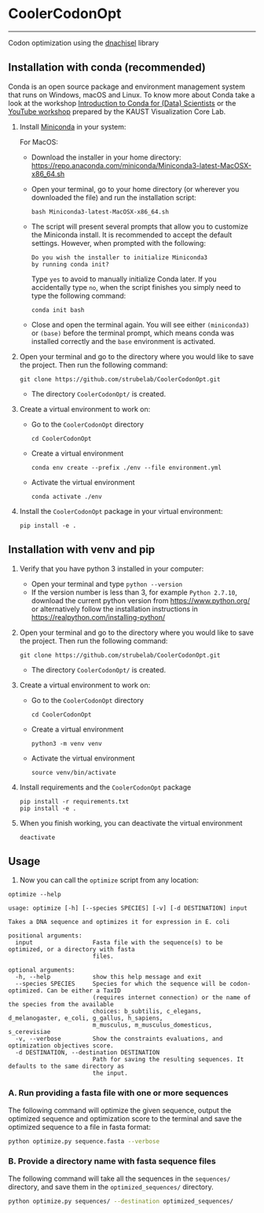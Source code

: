 # CoolerCodonOpt
---
Codon optimization using the [dnachisel](https://pypi.org/project/dnachisel/) library

## Installation with conda (recommended)

Conda is an open source package and environment management system that runs on Windows, macOS and Linux. To know more about Conda take a look at the workshop [Introduction to Conda for (Data) Scientists](https://carpentries-incubator.github.io/introduction-to-conda-for-data-scientists/) or the [YouTube workshop](https://www.youtube.com/channel/UCR1RFwgvADo5CutK0LnZRrw/featured) prepared by the KAUST Visualization Core Lab.

1. Install [Miniconda](https://docs.conda.io/en/latest/miniconda.html) in your system:

   For MacOS:

   -  Download the installer in your home directory: https://repo.anaconda.com/miniconda/Miniconda3-latest-MacOSX-x86_64.sh

   - Open your terminal, go to your home directory (or wherever you downloaded the file) and run the installation script:

     ```
     bash Miniconda3-latest-MacOSX-x86_64.sh
     ```

   - The script will present several prompts that allow you to customize the Miniconda install. It is recommended to accept the default settings. However, when prompted with the following:

     ```
     Do you wish the installer to initialize Miniconda3
     by running conda init?
     ```

     Type `yes` to avoid to manually initialize Conda later. If you accidentally type `no`, when the script finishes you simply need to type the following command:

     ```
     conda init bash
     ```

   - Close and open the terminal again. You will see either `(miniconda3)` or `(base)` before the terminal prompt, which means conda was installed correctly and the `base` environment is activated.


2. Open your terminal and go to the directory where you would like to save the project. Then run the following command: 

   `git clone https://github.com/strubelab/CoolerCodonOpt.git`
   
   - The directory `CoolerCodonOpt/` is created.

3. Create a virtual environment to work on:

   - Go to the `CoolerCodonOpt` directory
   
     `cd CoolerCodonOpt`
   
   - Create a virtual environment
      
     `conda env create --prefix ./env --file environment.yml`
   
   - Activate the virtual environment
   
     `conda activate ./env`

4. Install the `CoolerCodonOpt` package in your virtual environment:

    ```
    pip install -e .
    ```     

## Installation with venv and pip

1. Verify that you have python 3 installed in your computer:
   
   - Open your terminal and type `python --version`
   - If the version number is less than 3, for example `Python 2.7.10`, download the current python version from https://www.python.org/ or alternatively follow the installation instructions in https://realpython.com/installing-python/
   
   
2. Open your terminal and go to the directory where you would like to save the project. Then run the following command: 

   `git clone https://github.com/strubelab/CoolerCodonOpt.git`
   
   - The directory `CoolerCodonOpt/` is created.
   
   
3. Create a virtual environment to work on:

   - Go to the `CoolerCodonOpt` directory
   
     `cd CoolerCodonOpt`
   
   - Create a virtual environment
      
     `python3 -m venv venv`
   
   - Activate the virtual environment
   
     `source venv/bin/activate`
     
4. Install requirements and the `CoolerCodonOpt` package

    ```
    pip install -r requirements.txt
    pip install -e .
    ```
   
5. When you finish working, you can deactivate the virtual environment
      
     `deactivate`

## Usage

1. Now you can call the `optimize` script from any location:

```
optimize --help
```
   
```
usage: optimize [-h] [--species SPECIES] [-v] [-d DESTINATION] input

Takes a DNA sequence and optimizes it for expression in E. coli

positional arguments:
  input                 Fasta file with the sequence(s) to be optimized, or a directory with fasta
                        files.

optional arguments:
  -h, --help            show this help message and exit
  --species SPECIES     Species for which the sequence will be codon-optimized. Can be either a TaxID
                        (requires internet connection) or the name of the species from the available
                        choices: b_subtilis, c_elegans, d_melanogaster, e_coli, g_gallus, h_sapiens,
                        m_musculus, m_musculus_domesticus, s_cerevisiae
  -v, --verbose         Show the constraints evaluations, and optimization objectives score.
  -d DESTINATION, --destination DESTINATION
                        Path for saving the resulting sequences. It defaults to the same directory as
                        the input.
```

### A. Run providing a fasta file with one or more sequences

The following command will optimize the given sequence, output the optimized sequence and optimization score to the terminal and save the optimized sequence to a file in fasta format:

``` bash
python optimize.py sequence.fasta --verbose
```

### B. Provide a directory name with fasta sequence files

The following command will take all the sequences in the `sequences/` directory, and save them in the `optimized_sequences/` directory.

``` bash
python optimize.py sequences/ --destination optimized_sequences/
```
